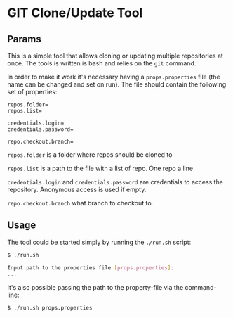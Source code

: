 # GIT Clone/Update Tool

## Params

This is a simple tool that allows cloning or updating multiple repositories
at once. The tools is written is bash and relies on the `git` command. 

In order to make it work it's necessary having a `props.properties` file
(the name can be changed and set on run). The file should contain the
following set of properties:

```
repos.folder=
repos.list=

credentials.login=
credentials.password=

repo.checkout.branch=
``` 

`repos.folder` is a folder where repos should be cloned to

`repos.list` is a path to the file with a list of repo. One repo a line

`credentials.login` and `credentials.password` are credentials to access 
the repository. Anonymous access is used if empty. 

`repo.checkout.branch` what branch to checkout to. 

## Usage

The tool could be started simply by running the `./run.sh` script:

```bash
$ ./run.sh

Input path to the properties file [props.properties]: 
...
```

It's also possible passing the path to the property-file via the command-line:

```bash
$ ./run.sh props.properties
```